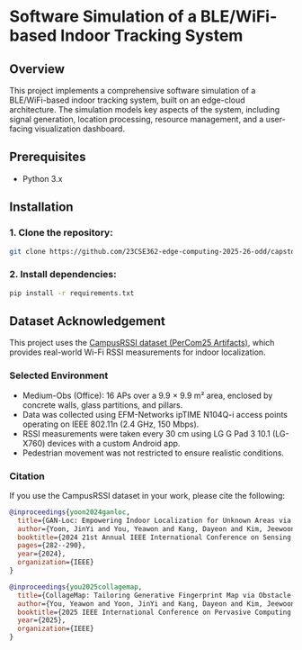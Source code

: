# Software Simulation of a BLE/WiFi-based Indoor Tracking System

## Overview
This project implements a comprehensive software simulation of a BLE/WiFi-based indoor tracking system, built on an edge-cloud architecture. The simulation models key aspects of the system, including signal generation, location processing, resource management, and a user-facing visualization dashboard.


## Prerequisites

- Python 3.x


## Installation

### 1. Clone the repository:
```bash
git clone https://github.com/23CSE362-edge-computing-2025-26-odd/capstone-project-03_cloud9
```

### 2. Install dependencies:
```bash
pip install -r requirements.txt
```


## Dataset Acknowledgement

This project uses the [CampusRSSI dataset (PerCom25 Artifacts)](https://github.com/jinyi-yoon/CampusRSSI/tree/main), which provides real-world Wi-Fi RSSI measurements for indoor localization.

### Selected Environment
- Medium-Obs (Office): 16 APs over a 9.9 × 9.9 m² area, enclosed by concrete walls, glass partitions, and pillars.
- Data was collected using EFM-Networks ipTIME N104Q-i access points operating on IEEE 802.11n (2.4 GHz, 150 Mbps).
- RSSI measurements were taken every 30 cm using LG G Pad 3 10.1 (LG-X760) devices with a custom Android app.
- Pedestrian movement was not restricted to ensure realistic conditions.

### Citation
If you use the CampusRSSI dataset in your work, please cite the following:
```bibtex
@inproceedings{yoon2024ganloc,
  title={GAN-Loc: Empowering Indoor Localization for Unknown Areas via Generative Fingerprint Map},
  author={Yoon, JinYi and You, Yeawon and Kang, Dayeon and Kim, Jeewoon and Lee, HyungJune},
  booktitle={2024 21st Annual IEEE International Conference on Sensing, Communication, and Networking (SECON)},
  pages={282--290},
  year={2024},
  organization={IEEE}
}

@inproceedings{you2025collagemap,
  title={CollageMap: Tailoring Generative Fingerprint Map via Obstacle-Aware Adaptation for Site-Survey-Free Indoor Localization},
  author={You, Yeawon and Yoon, JinYi and Kang, Dayeon and Kim, Jeewoon and Lee, HyungJune},
  booktitle={2025 IEEE International Conference on Pervasive Computing and Communications (PerCom)},
  year={2025},
  organization={IEEE}
}
```

